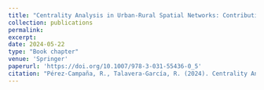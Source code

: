 ```yaml
---
title: "Centrality Analysis in Urban-Rural Spatial Networks: Contributions to the Study of Metropolitan Areas"
collection: publications
permalink:
excerpt:
date: 2024-05-22
type: "Book chapter"
venue: 'Springer'
paperurl: 'https://doi.org/10.1007/978-3-031-55436-0_5'
citation: "Pérez-Campaña, R., Talavera-García, R. (2024). Centrality Analysis in Urban-Rural Spatial Networks: Contributions to the Study of Metropolitan Areas. In: Feria-Toribio, J.M., Iglesias-Pascual, R., Benassi, F. (eds) Socio-Spatial Dynamics in Mediterranean Europe. Spatial Demography Book Series, vol 3. Springer, Cham."
---
```

